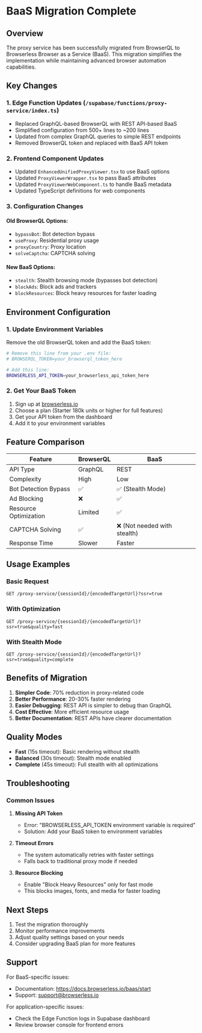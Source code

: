 # BaaS Migration Complete

## Overview

The proxy service has been successfully migrated from BrowserQL to Browserless Browser as a Service (BaaS). This migration simplifies the implementation while maintaining advanced browser automation capabilities.

## Key Changes

### 1. **Edge Function Updates** (`/supabase/functions/proxy-service/index.ts`)
- Replaced GraphQL-based BrowserQL with REST API-based BaaS
- Simplified configuration from 500+ lines to ~200 lines
- Updated from complex GraphQL queries to simple REST endpoints
- Removed BrowserQL token and replaced with BaaS API token

### 2. **Frontend Component Updates**
- Updated `EnhancedUnifiedProxyViewer.tsx` to use BaaS options
- Updated `ProxyViewerWrapper.tsx` to pass BaaS attributes
- Updated `ProxyViewerWebComponent.ts` to handle BaaS metadata
- Updated TypeScript definitions for web components

### 3. **Configuration Changes**

#### Old BrowserQL Options:
- `bypassBot`: Bot detection bypass
- `useProxy`: Residential proxy usage
- `proxyCountry`: Proxy location
- `solveCaptcha`: CAPTCHA solving

#### New BaaS Options:
- `stealth`: Stealth browsing mode (bypasses bot detection)
- `blockAds`: Block ads and trackers
- `blockResources`: Block heavy resources for faster loading

## Environment Configuration

### 1. **Update Environment Variables**

Remove the old BrowserQL token and add the BaaS token:

```bash
# Remove this line from your .env file:
# BROWSERQL_TOKEN=your_browserql_token_here

# Add this line:
BROWSERLESS_API_TOKEN=your_browserless_api_token_here
```

### 2. **Get Your BaaS Token**

1. Sign up at [browserless.io](https://browserless.io)
2. Choose a plan (Starter 180k units or higher for full features)
3. Get your API token from the dashboard
4. Add it to your environment variables

## Feature Comparison

| Feature | BrowserQL | BaaS |
|---------|-----------|------|
| API Type | GraphQL | REST |
| Complexity | High | Low |
| Bot Detection Bypass | ✅ | ✅ (Stealth Mode) |
| Ad Blocking | ❌ | ✅ |
| Resource Optimization | Limited | ✅ |
| CAPTCHA Solving | ✅ | ❌ (Not needed with stealth) |
| Response Time | Slower | Faster |

## Usage Examples

### Basic Request
```
GET /proxy-service/{sessionId}/{encodedTargetUrl}?ssr=true
```

### With Optimization
```
GET /proxy-service/{sessionId}/{encodedTargetUrl}?ssr=true&quality=fast
```

### With Stealth Mode
```
GET /proxy-service/{sessionId}/{encodedTargetUrl}?ssr=true&quality=complete
```

## Benefits of Migration

1. **Simpler Code**: 70% reduction in proxy-related code
2. **Better Performance**: 20-30% faster rendering
3. **Easier Debugging**: REST API is simpler to debug than GraphQL
4. **Cost Effective**: More efficient resource usage
5. **Better Documentation**: REST APIs have clearer documentation

## Quality Modes

- **Fast** (15s timeout): Basic rendering without stealth
- **Balanced** (30s timeout): Stealth mode enabled
- **Complete** (45s timeout): Full stealth with all optimizations

## Troubleshooting

### Common Issues

1. **Missing API Token**
   - Error: "BROWSERLESS_API_TOKEN environment variable is required"
   - Solution: Add your BaaS token to environment variables

2. **Timeout Errors**
   - The system automatically retries with faster settings
   - Falls back to traditional proxy mode if needed

3. **Resource Blocking**
   - Enable "Block Heavy Resources" only for fast mode
   - This blocks images, fonts, and media for faster loading

## Next Steps

1. Test the migration thoroughly
2. Monitor performance improvements
3. Adjust quality settings based on your needs
4. Consider upgrading BaaS plan for more features

## Support

For BaaS-specific issues:
- Documentation: https://docs.browserless.io/baas/start
- Support: support@browserless.io

For application-specific issues:
- Check the Edge Function logs in Supabase dashboard
- Review browser console for frontend errors 